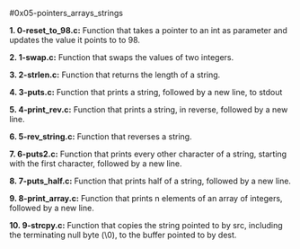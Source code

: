 #0x05-pointers_arrays_strings

**1. 0-reset_to_98.c:** Function that takes a pointer to an int as parameter and updates the value it points to to 98.

**2. 1-swap.c:** Function that swaps the values of two integers.

**3. 2-strlen.c:** Function that returns the length of a string.

**4. 3-puts.c:** Function that prints a string, followed by a new line, to stdout

**5. 4-print_rev.c:** Function that prints a string, in reverse, followed by a new line.

**6. 5-rev_string.c:** Function that reverses a string.

**7. 6-puts2.c:** Function that prints every other character of a string, starting with the first character, followed by a new line.

**8. 7-puts_half.c:** Function that prints half of a string, followed by a new line.

**9. 8-print_array.c:** Function that prints n elements of an array of integers, followed by a new line.

**10. 9-strcpy.c:** Function that copies the string pointed to by src, including the terminating null byte (\0), to the buffer pointed to by dest.